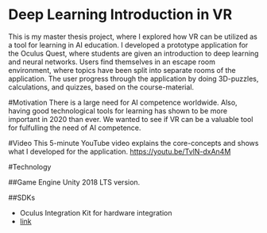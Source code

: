 # Deep Learning Introduction in VR
This is my master thesis project, where I explored how VR can be utilized as a tool for learning in AI education. 
I developed a prototype application for the Oculus Quest, where students are given an introduction to deep learning and neural networks. 
Users find themselves in an escape room environment, where topics have been split into separate rooms of the application. 
The user progress through the application by doing 3D-puzzles, calculations, and quizzes, based on the course-material. 

#Motivation
There is a large need for AI competence worldwide. Also, having good technological tools for learning has shown to be more important in 2020 than ever.
We wanted to see if VR can be a valuable tool for fulfulling the need of AI competence. 

#Video
This 5-minute YouTube video explains the core-concepts and shows what I developed for the application. 
https://youtu.be/TvlN-dxAn4M

#Technology

##Game Engine
Unity 2018 LTS version. 

##SDKs
* Oculus Integration Kit for hardware integration
* [link](https://www.vrtk.io/ "Virtual Reality Toolkit v4 (VRTK)")
